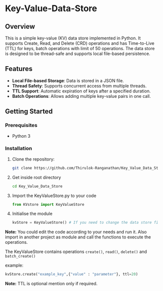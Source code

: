 # Key-Value-Data-Store

## Overview

This is a simple key-value (KV) data store implemented in Python. It supports Create, Read, and Delete (CRD) operations and has Time-to-Live (TTL) for keys, batch operations with limit of 50 operations. The data store is designed to be thread-safe and supports local file-based persistence.

## Features

- **Local File-based Storage**: Data is stored in a JSON file.
- **Thread Safety**: Supports concurrent access from multiple threads.
- **TTL Support**: Automatic expiration of keys after a specified duration.
- **Batch Operations**: Allows adding multiple key-value pairs in one call.

## Getting Started

### Prerequisites

- Python 3

### Installation

1. Clone the repository:
   ```bash
   git clone https://github.com/Thirulok-Ranganathan/Key_Value_Data_Store.git
   ```
2. Get inside root directory
   ```bash
   cd Key_Value_Data_Store
   ```
3. Import the KeyValueStore.py to your code
   ```python
   from KVstore import KeyValueStore
   ```
4. Initialise the module
   ```python
   kvStore = KeyValueStore() # If you need to change the data store file path --> kvStore = KeyValueStore(file_path)
   ```
**Note:** You could edit the code according to your needs and run it. Also import in another project as module and call the functions to execute the operations.

The KeyValueStore contains operations `create()`, `read()`, `delete()` and `batch_create()` 

example: 
```python
kvStore.create("example_key",{"value" : "parameter"}, ttl=20)
```
**Note:** TTL is optional mention only if required.